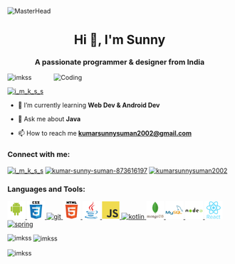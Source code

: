 ![MasterHead](https://c.tenor.com/sH6xft5fwoIAAAAC/loading-complete.gif)
<h1 align="center">Hi 👋, I'm Sunny</h1>
<h3 align="center">A passionate programmer & designer from India</h3>

<img align = "right" alt = "Coding" width = "400" src ="https://www.aalpha.net/wp-content/uploads/2021/02/python-for-web-development.gif">

<p align="left"> <img src="https://komarev.com/ghpvc/?username=imkss&label=Profile%20views&color=0e75b6&style=flat" alt="imkss" /> </p>

<p align="left"> <a href="https://twitter.com/i_m_k_s_s" target="blank"><img src="https://img.shields.io/twitter/follow/i_m_k_s_s?logo=twitter&style=for-the-badge" alt="i_m_k_s_s" /></a> </p>

- 🌱 I’m currently learning **Web Dev & Android Dev**

- 💬 Ask me about **Java**

- 📫 How to reach me **kumarsunnysuman2002@gmail.com**

<h3 align="left">Connect with me:</h3> 
<p align="left">
<a href="https://twitter.com/i_m_k_s_s" target="blank"><img align="center" src="https://raw.githubusercontent.com/rahuldkjain/github-profile-readme-generator/master/src/images/icons/Social/twitter.svg" alt="i_m_k_s_s" height="30" width="40" /></a>
<a href="https://linkedin.com/in/kumar-sunny-suman-873616197" target="blank"><img align="center" src="https://raw.githubusercontent.com/rahuldkjain/github-profile-readme-generator/master/src/images/icons/Social/linked-in-alt.svg" alt="kumar-sunny-suman-873616197" height="30" width="40" /></a>
<a href="https://auth.geeksforgeeks.org/user/kumarsunnysuman2002" target="blank"><img align="center" src="https://raw.githubusercontent.com/rahuldkjain/github-profile-readme-generator/master/src/images/icons/Social/geeks-for-geeks.svg" alt="kumarsunnysuman2002" height="30" width="40" /></a>
</p>

<h3 align="left">Languages and Tools:</h3>
<p align="left"> <a href="https://developer.android.com" target="_blank" rel="noreferrer"> <img src="https://raw.githubusercontent.com/devicons/devicon/master/icons/android/android-original-wordmark.svg" alt="android" width="40" height="40"/> </a> <a href="https://www.w3schools.com/css/" target="_blank" rel="noreferrer"> <img src="https://raw.githubusercontent.com/devicons/devicon/master/icons/css3/css3-original-wordmark.svg" alt="css3" width="40" height="40"/> </a> <a href="https://git-scm.com/" target="_blank" rel="noreferrer"> <img src="https://www.vectorlogo.zone/logos/git-scm/git-scm-icon.svg" alt="git" width="40" height="40"/> </a> <a href="https://www.w3.org/html/" target="_blank" rel="noreferrer"> <img src="https://raw.githubusercontent.com/devicons/devicon/master/icons/html5/html5-original-wordmark.svg" alt="html5" width="40" height="40"/> </a> <a href="https://www.java.com" target="_blank" rel="noreferrer"> <img src="https://raw.githubusercontent.com/devicons/devicon/master/icons/java/java-original.svg" alt="java" width="40" height="40"/> </a> <a href="https://developer.mozilla.org/en-US/docs/Web/JavaScript" target="_blank" rel="noreferrer"> <img src="https://raw.githubusercontent.com/devicons/devicon/master/icons/javascript/javascript-original.svg" alt="javascript" width="40" height="40"/> </a> <a href="https://kotlinlang.org" target="_blank" rel="noreferrer"> <img src="https://www.vectorlogo.zone/logos/kotlinlang/kotlinlang-icon.svg" alt="kotlin" width="40" height="40"/> </a> <a href="https://www.mongodb.com/" target="_blank" rel="noreferrer"> <img src="https://raw.githubusercontent.com/devicons/devicon/master/icons/mongodb/mongodb-original-wordmark.svg" alt="mongodb" width="40" height="40"/> </a> <a href="https://www.mysql.com/" target="_blank" rel="noreferrer"> <img src="https://raw.githubusercontent.com/devicons/devicon/master/icons/mysql/mysql-original-wordmark.svg" alt="mysql" width="40" height="40"/> </a> <a href="https://nodejs.org" target="_blank" rel="noreferrer"> <img src="https://raw.githubusercontent.com/devicons/devicon/master/icons/nodejs/nodejs-original-wordmark.svg" alt="nodejs" width="40" height="40"/> </a> <a href="https://reactjs.org/" target="_blank" rel="noreferrer"> <img src="https://raw.githubusercontent.com/devicons/devicon/master/icons/react/react-original-wordmark.svg" alt="react" width="40" height="40"/> </a> <a href="https://spring.io/" target="_blank" rel="noreferrer"> <img src="https://www.vectorlogo.zone/logos/springio/springio-icon.svg" alt="spring" width="40" height="40"/> </a> </p>

<p><img align="left" src="https://github-readme-stats.vercel.app/api/top-langs?username=imkss&show_icons=true&locale=en&layout=compact" alt="imkss" /></p>

<p>&nbsp;<img align="center" src="https://github-readme-stats.vercel.app/api?username=imkss&show_icons=true&locale=en" alt="imkss" /></p>

<p><img align="center" src="https://github-readme-streak-stats.herokuapp.com/?user=imkss&" alt="imkss" /></p>
